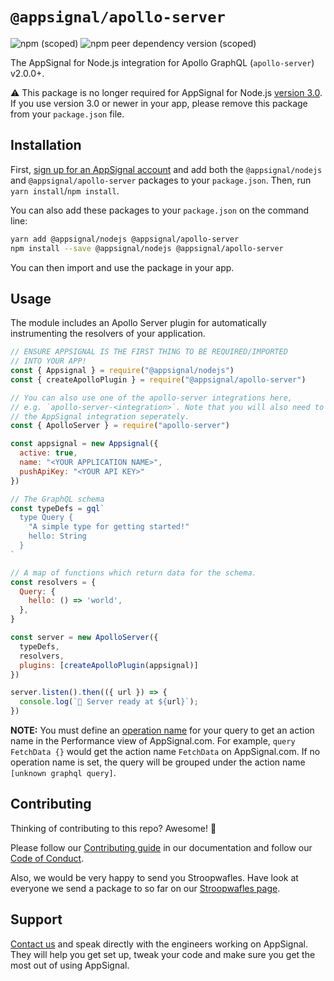 # `@appsignal/apollo-server`

![npm (scoped)](https://img.shields.io/npm/v/@appsignal/apollo-server) ![npm peer dependency version (scoped)](https://img.shields.io/npm/dependency-version/@appsignal/apollo-server/peer/apollo-server)

The AppSignal for Node.js integration for Apollo GraphQL (`apollo-server`) v2.0.0+.

⚠️  This package is no longer required for AppSignal for Node.js [version 3.0](https://docs.appsignal.com/nodejs/3.x.html). If you use version 3.0 or newer in your app, please remove this package from your `package.json` file.

## Installation

First, [sign up for an AppSignal account][appsignal-sign-up] and add both the `@appsignal/nodejs` and `@appsignal/apollo-server` packages to your `package.json`. Then, run `yarn install`/`npm install`.

You can also add these packages to your `package.json` on the command line:

```bash
yarn add @appsignal/nodejs @appsignal/apollo-server
npm install --save @appsignal/nodejs @appsignal/apollo-server
```

You can then import and use the package in your app. 

## Usage

The module includes an Apollo Server plugin for automatically instrumenting the resolvers of your application.

```js
// ENSURE APPSIGNAL IS THE FIRST THING TO BE REQUIRED/IMPORTED
// INTO YOUR APP!
const { Appsignal } = require("@appsignal/nodejs")
const { createApolloPlugin } = require("@appsignal/apollo-server")

// You can also use one of the apollo-server integrations here,
// e.g. `apollo-server-<integration>`. Note that you will also need to require
// the AppSignal integration seperately.
const { ApolloServer } = require("apollo-server")

const appsignal = new Appsignal({
  active: true,
  name: "<YOUR APPLICATION NAME>",
  pushApiKey: "<YOUR API KEY>"
})

// The GraphQL schema
const typeDefs = gql`
  type Query {
    "A simple type for getting started!"
    hello: String
  }
`

// A map of functions which return data for the schema.
const resolvers = {
  Query: {
    hello: () => 'world',
  },
}

const server = new ApolloServer({
  typeDefs,
  resolvers,
  plugins: [createApolloPlugin(appsignal)]
})

server.listen().then(({ url }) => {
  console.log(`🚀 Server ready at ${url}`);
})
```

**NOTE:** You must define an [operation name](https://www.apollographql.com/blog/the-anatomy-of-a-graphql-query-6dffa9e9e747/) for your query to get an action name in the Performance view of AppSignal.com. For example, `query FetchData {}` would get the action name `FetchData` on AppSignal.com. If no operation name is set, the query will be grouped under the action name `[unknown graphql query]`.

## Contributing

Thinking of contributing to this repo? Awesome! 🚀

Please follow our [Contributing guide][contributing-guide] in our documentation and follow our [Code of Conduct][coc].

Also, we would be very happy to send you Stroopwafles. Have look at everyone we send a package to so far on our [Stroopwafles page][waffles-page].

## Support

[Contact us][contact] and speak directly with the engineers working on AppSignal. They will help you get set up, tweak your code and make sure you get the most out of using AppSignal.

[appsignal]: https://appsignal.com
[appsignal-sign-up]: https://appsignal.com/users/sign_up
[contact]: mailto:support@appsignal.com
[coc]: https://docs.appsignal.com/appsignal/code-of-conduct.html
[waffles-page]: https://appsignal.com/waffles
[docs]: https://docs.appsignal.com/nodejs/
[contributing-guide]: http://docs.appsignal.com/appsignal/contributing.html
[semver]: http://semver.org/
